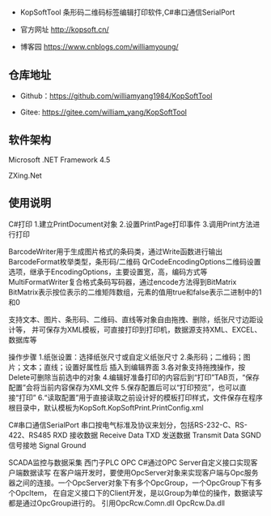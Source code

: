 ﻿##

* KopSoftTool 条形码二维码标签编辑打印软件,C#串口通信SerialPort

* 官方网址 http://kopsoft.cn/

* 博客园 https://www.cnblogs.com/williamyoung/

## 仓库地址

* Github：https://github.com/williamyang1984/KopSoftTool

* Gitee: https://gitee.com/william_yang/KopSoftTool

## 软件架构

Microsoft .NET Framework 4.5

ZXing.Net

## 使用说明

C#打印
1.建立PrintDocument对象
2.设置PrintPage打印事件
3.调用Print方法进行打印

BarcodeWriter用于生成图片格式的条码类，通过Write函数进行输出
BarcodeFormat枚举类型，条形码/二维码
QrCodeEncodingOptions二维码设置选项，继承于EncodingOptions，主要设置宽，高，编码方式等
MultiFormatWriter复合格式条码写码器，通过encode方法得到BitMatrix
BitMatrix表示按位表示的二维矩阵数组，元素的值用true和false表示二进制中的1和0

支持文本、图片、条形码、二维码、直线等对象自由拖拽、删除，纸张尺寸边距设计等，
并可保存为XML模板，可直接打印到打印机，数据源支持XML、EXCEL、数据库等

操作步骤
1.纸张设置：选择纸张尺寸或自定义纸张尺寸
2.条形码；二维码；图片；文本；直线；设置好属性后 插入到编辑界面
3.各对象支持拖拽操作，按Delete可删除当前选中的对象
4.编辑好准备打印的内容后到“打印”TAB页，“保存配置”会将当前内容保存为XML文件
5.保存配置后可以“打印预览”，也可以直接“打印”
6.“读取配置”用于直接读取之前设计好的模板打印样式，文件保存在程序根目录中，默认模板为KopSoft.KopSoftPrint.PrintConfig.xml


C#串口通信SerialPort
串口按电气标准及协议来划分，包括RS-232-C、RS-422、RS485
RXD 接收数据 Receive Data
TXD 发送数据 Transmit Data
SGND 信号接地 Signal Ground


SCADA监控与数据采集
西门子PLC OPC
C#通过OPC Server自定义接口实现客户端数据读写
在客户端开发时，要使用OpcServer对象来实现客户端与Opc服务器之间的连接。一个OpcServer对象下有多个OpcGroup，一个OpcGroup下有多个OpcItem，
在自定义接口下的Client开发，是以Group为单位的操作，数据读写都是通过OpcGroup进行的。
引用OpcRcw.Comn.dll OpcRcw.Da.dll
